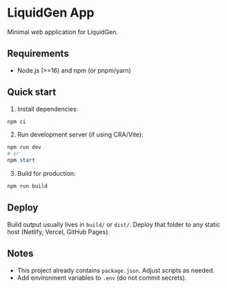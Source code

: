 # LiquidGen App

Minimal web application for LiquidGen.

## Requirements
- Node.js (>=16) and npm (or pnpm/yarn)

## Quick start
1. Install dependencies:

```powershell
npm ci
```

2. Run development server (if using CRA/Vite):

```powershell
npm run dev
# or
npm start
```

3. Build for production:

```powershell
npm run build
```

## Deploy
Build output usually lives in `build/` or `dist/`. Deploy that folder to any static host (Netlify, Vercel, GitHub Pages).

## Notes
- This project already contains `package.json`. Adjust scripts as needed.
- Add environment variables to `.env` (do not commit secrets).
